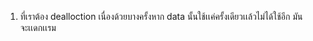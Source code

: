 1. ที่เราต้อง dealloction เนื่องด้วยบางครั้งหาก data นั้นใช้เเค่ครั้งเดียวเเล้วไม่ได้ใช้อีก มันจะเเดกเเรม